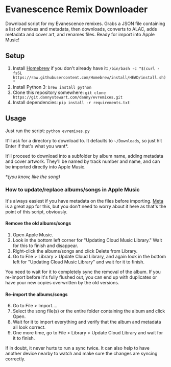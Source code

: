 # Evanescence Remix Downloader

Download script for my Evanescence remixes. Grabs a JSON file containing a list of remixes and metadata, then downloads, converts to ALAC, adds metadata and cover art, and renames files. Ready for import into Apple Music!

## Setup

1. Install [Homebrew](https://brew.sh) if you don't already have it: `/bin/bash -c "$(curl -fsSL https://raw.githubusercontent.com/Homebrew/install/HEAD/install.sh)"`
2. Install Python 3: `brew install python`
3. Clone this repository somewhere: `git clone https://git.dannystewart.com/danny/evremixes.git`
4. Install dependencies: `pip install -r requirements.txt`

## Usage

Just run the script: `python evremixes.py`

It'll ask for a directory to download to. It defaults to `~/Downloads`, so just hit Enter if that's what you want*.

It'll proceed to download into a subfolder by album name, adding metadata and cover artwork. They'll be named by track number and name, and can be imported directly into Apple Music.

*\*(you know, like the song)*

### How to update/replace albums/songs in Apple Music

It's always easiest if you have metadata on the files before importing. [Meta](https://www.nightbirdsevolve.com/meta/) is a great app for this, but you don't need to worry about it here as that's the point of this script, obviously.

#### Remove the old albums/songs

1. Open Apple Music.
2. Look in the bottom left corner for "Updating Cloud Music Library." Wait for this to finish and disappear.
3. Right-click the albums/songs and click Delete from Library.
4. Go to File > Library > Update Cloud Library, and again look in the bottom left for "Updating Cloud Music Library" and wait for it to finish.

You need to wait for it to completely sync the removal of the album. If you re-import before it's fully flushed out, you can end up with duplicates or have your new copies overwritten by the old versions.

#### Re-import the albums/songs

6. Go to File > Import….
7. Select the song file(s) or the entire folder containing the album and click Open.
8. Wait for it to import everything and verify that the album and metadata all look correct.
9. One more time, go to File > Library > Update Cloud Library and wait for it to finish.

If in doubt, it never hurts to run a sync twice. It can also help to have another device nearby to watch and make sure the changes are syncing correctly.
